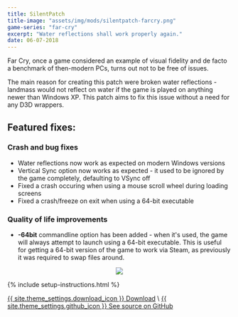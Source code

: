 ```yaml
---
title: SilentPatch
title-image: "assets/img/mods/silentpatch-farcry.png"
game-series: "far-cry"
excerpt: "Water reflections shall work properly again."
date: 06-07-2018
---
```


Far Cry, once a game considered an example of visual fidelity and de facto a benchmark of then-modern PCs, turns out not to be free of issues.

The main reason for creating this patch were broken water reflections - landmass would not reflect on water if the game is played on anything newer than Windows XP. This patch aims to fix this issue without a need for any D3D wrappers.

## Featured fixes:
### Crash and bug fixes
* Water reflections now work as expected on modern Windows versions
* Vertical Sync option now works as expected - it used to be ignored by the game completely, defaulting to VSync off
* Fixed a crash occuring when using a mouse scroll wheel during loading screens
* Fixed a crash/freeze on exit when using a 64-bit executable
 
### Quality of life improvements
* **-64bit** commandline option has been added - when it's used, the game will always attempt to launch using a 64-bit executable. This is useful for getting a 64-bit version of the game to work via Steam, as previously it was required to swap files around.

<p class="mod-screenshot" align="center">
<a href="https://i.imgur.com/hizKXrW.jpg"><img src="https://i.imgur.com/hizKXrWl.jpg"></a>
</p>

{% include setup-instructions.html %}

<a href="https://github.com/CookiePLMonster/SilentPatchFarCry/releases/download/BUILD-2/SilentPatchFarCry.zip" class="button" role="button">{{ site.theme_settings.download_icon }} Download</a> \\
<a href="https://github.com/CookiePLMonster/SilentPatchFarCry" class="button github" role="button" target="_blank">{{ site.theme_settings.github_icon }} See source on GitHub</a>
